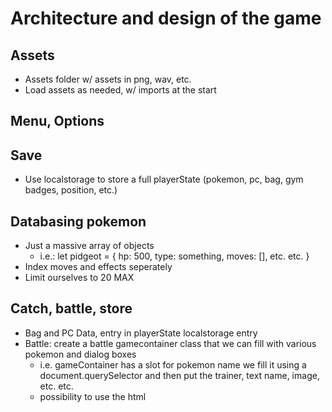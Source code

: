 # Architecture and design of the game

## Assets
- Assets folder w/ assets in png, wav, etc.
- Load assets as needed, w/ imports at the start

## Menu, Options

## Save
- Use localstorage to store a full playerState (pokemon, pc, bag, gym badges, position, etc.)

## Databasing pokemon
- Just a massive array of objects
    - i.e.: let pidgeot = {
        hp: 500,
        type: something,
        moves: [],
        etc. etc.
    }
- Index moves and effects seperately
- Limit ourselves to 20 MAX

## Catch, battle, store
- Bag and PC Data, entry in playerState localstorage entry
- Battle: create a battle gamecontainer class that we  can fill with various pokemon and dialog boxes 
    - i.e. 
    gameContainer has a slot for pokemon name
    we fill it using a document.querySelector and then put the trainer, text name, image, etc. etc.
    - possibility to use the html <template> to help with the whole thing because it allows to repeat blocks of html that are not displayed
- Catch, instantiate during the battle if health is under x, play animation of pokeball and random chance of catching and storing 

## Music and SFX
- Play when necessary
- Load them into the relevant methods

test